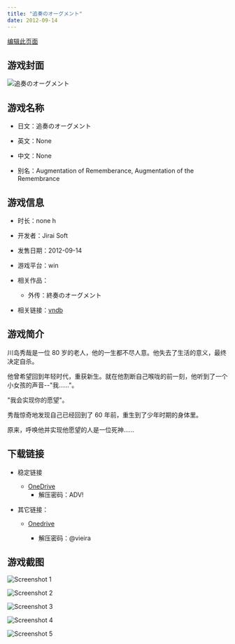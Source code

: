 ```yaml
---
title: "追奏のオーグメント"
date: 2012-09-14
---
```

[编辑此页面](https://github.com/ACG-3/ADV3-source/blob/main/source/_posts/games/%E8%BF%BD%E5%A5%8F%E3%81%AE%E3%82%AA%E3%83%BC%E3%82%B0%E3%83%A1%E3%83%B3%E3%83%88.md)

## 游戏封面

![追奏のオーグメント](https://pan.timero.xyz/d/onedrive/img_lib_001/%E8%BF%BD%E5%A5%8F%E3%81%AE%E3%82%AA%E3%83%BC%E3%82%B0%E3%83%A1%E3%83%B3%E3%83%88_cover.avif)


## 游戏名称

- 日文：追奏のオーグメント
- 英文：None
- 中文：None

- 别名：Augmentation of Rememberance, Augmentation of the Remembrance


## 游戏信息

- 时长：none h
- 开发者：Jirai Soft
- 发售日期：2012-09-14
- 游戏平台：win
- 相关作品：
   - 外传：終奏のオーグメント

- 相关链接：[vndb](https://vndb.org/v9890)


## 游戏简介

川岛秀哉是一位 80 岁的老人，他的一生都不尽人意。他失去了生活的意义，最终决定自杀。

他曾希望回到年轻时代，重获新生。就在他割断自己喉咙的前一刻，他听到了一个小女孩的声音--"我......"。

"我会实现你的愿望"。

秀哉惊奇地发现自己已经回到了 60 年前，重生到了少年时期的身体里。

原来，呼唤他并实现他愿望的人是一位死神......


## 下载链接

- 稳定链接
    - [OneDrive](https://pan.timero.xyz/onedrive/adv_lib_001/%E8%BF%BD%E5%A5%8F%E3%81%AE%E3%82%AA%E3%83%BC%E3%82%B0%E3%83%A1%E3%83%B3%E3%83%88)
        - 解压密码：ADV!

- 其它链接：
    - [Onedrive](https://nagami05.sharepoint.com/:f:/s/Type-1R/EgCydJuy9AVBhYL7KFt5eyMBUXQwUzPfA85z_SIW0CMxwQ)
        
        - 解压密码：@vieira


## 游戏截图


![Screenshot 1](https://pan.timero.xyz/d/onedrive/img_lib_001/%E8%BF%BD%E5%A5%8F%E3%81%AE%E3%82%AA%E3%83%BC%E3%82%B0%E3%83%A1%E3%83%B3%E3%83%88_Screenshot_1.avif)

![Screenshot 2](https://pan.timero.xyz/d/onedrive/img_lib_001/%E8%BF%BD%E5%A5%8F%E3%81%AE%E3%82%AA%E3%83%BC%E3%82%B0%E3%83%A1%E3%83%B3%E3%83%88_Screenshot_2.avif)

![Screenshot 3](https://pan.timero.xyz/d/onedrive/img_lib_001/%E8%BF%BD%E5%A5%8F%E3%81%AE%E3%82%AA%E3%83%BC%E3%82%B0%E3%83%A1%E3%83%B3%E3%83%88_Screenshot_3.avif)

![Screenshot 4](https://pan.timero.xyz/d/onedrive/img_lib_001/%E8%BF%BD%E5%A5%8F%E3%81%AE%E3%82%AA%E3%83%BC%E3%82%B0%E3%83%A1%E3%83%B3%E3%83%88_Screenshot_4.avif)

![Screenshot 5](https://pan.timero.xyz/d/onedrive/img_lib_001/%E8%BF%BD%E5%A5%8F%E3%81%AE%E3%82%AA%E3%83%BC%E3%82%B0%E3%83%A1%E3%83%B3%E3%83%88_Screenshot_5.avif)

